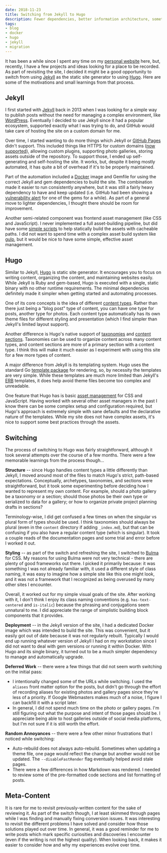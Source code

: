 ```yaml
---
date: 2018-11-23
title: Switching from Jekyll to Hugo
description: Fewer dependencies, better information architecture, something new.
tags:
- blog
- docker
- hugo
- jekyll
- migration
---
```


It has been a while since I spent any time on my [personal website][1] here, but, recently, I have a few projects and ideas looking for a place to be recorded. As part of revisiting the site, I decided it might be a good opportunity to switch from using [Jekyll][2] as the static site generator to using [Hugo][3]. Here are some of the motivations and small learnings from that process.

<!--more-->

## Jekyll

I first started with [Jekyll][2] back in 2013 when I was looking for a simple way to publish posts without the need for managing a complex environment, like [WordPress][5]. Eventually I decided to use Jekyll since it had a popular ecosystem, supported exactly what I was trying to do, and GitHub would take care of hosting the site on a custom domain for me.

Over time, I started wanting to do more things which Jekyll or [GitHub Pages][4] didn't support. This included things like HTTPS for custom domains ([now supported][7]), allowing custom plugins, supporting photo galleries, storing assets outside of the repository. To support those, I ended up self-generating and self-hosting the site. It works, but, despite it being mostly automated, it has quite a bit of overhead if it's to be properly maintained.

Part of the automation included a [Docker][6] image and Gemfile for using the correct Jekyll and gem dependencies to build the site. The combination made it easier to run consistently anywhere, but it was still a fairly heavy dependency to have and keep updated (i.e. GitHub had been showing a [vulnerability alert][9] for one of the gems for a while). As part of a general move to lighter dependencies, I thought there should be room for improvement.

Another semi-related component was frontend asset management (like CSS and JavaScript). I never implemented a full asset-building pipeline, but did have some [simple scripts][8] to help statically build the assets with cacheable paths. I did not want to spend time with a complex asset build system like [gulp][10], but it would be nice to have some simple, effective asset management.


## Hugo

Similar to Jekyll, [Hugo][3] is static site generator. It encourages you to focus on writing content, organizing the content, and maintaining websites easily. While Jekyll is Ruby and gem-based, Hugo is executed with a single, static binary with no other runtime requirements. The minimal dependencies definitely made it simpler when getting started and automating processes.

One of its core concepts is the idea of different [content types][10]. Rather than there just being a "blog post" type of content, you can have one type for posts, another type for photos. Each content type automatically has its own theme files for different styling and presentation (which I find simpler than Jekyll's limited layout support).

Another difference is Hugo's native support of [taxonomies][11] and [content sections][12]. Taxonomies can be used to organize content across many content types, and content sections are more of a primary section with a content type. I think this will make it much easier as I experiment with using this site for a few more types of content.

A major difference from Jekyll is its templating system. Hugo uses the standard Go [template package][13] for rendering, so, by necessity the templates are very simple. While these templates are much more limited than Jekyll's [ERB][14] templates, it does help avoid theme files become too complex and unreadable.

One feature that Hugo has is basic [asset management][15] for CSS and JavaScript. Having worked with several other asset managers in the past I know there can be some complex setup and configuration required, but Hugo's approach is extremely simple with sane defaults and the declarative nature of the templates. While my site does not have complex assets, it's nice to support some best practices through the assets.


## Switching

The process of switching to Hugo was fairly straightforward, although it took several attempts over the course of a few months. There were a few memorable learnings from the process though...

**Structure** -- since Hugo handles content types a little differently than Jekyll, I moved around most of the files to match Hugo's strict, path-based expectations. Conceptually, archetypes, taxonomies, and sections were straightforward, but it took some experimenting before deciding how I wanted to represent my own content. For example, should a photo gallery be a taxonomy or a section; should those photos be their own type or serialized to data for a gallery; or how to organize private project planning drafts in sections?

Terminology-wise, I did get confused a few times on when the singular vs plural form of types should be used. I think taxonomies should always be plural (even in the `content` directory if adding `_index.md`), but that can be confusing if you also have a regular content type (which is singular). It took a couple reads of the documentation pages and some trial and error before I worked it out.

**Styling** -- as part of the switch and refreshing the site, I switched to [Bulma](https://bulma.io/) for CSS. My reasons for using Bulma were not very technical - there are plenty of good frameworks out there. I picked it primarily because: it was something I was not already familiar with, it used a different style of class naming, it was easy to imagine how a simple site like this one might look, and it was not a framework that I recognized as being overused by many other sites I encounter.

Overall, it worked out for my simple visual goals of the site. After working with it, I don't think I enjoy its class naming conventions (e.g. `has-text-centered` and `is-italic`) because the phrasing and conjugations seem unnatural to me. I did appreciate the range of simplistic building block components that it provides.

**Deployment** -- in the Jekyll version of the site, I had a dedicated Docker image which was intended to build the site. This was convenient, but it easily got out of date because it was not regularly rebuilt. Typically I would end up running whatever version of Jekyll I had on my workstation since I did not want to deal with gem versions or running it within Docker. With Hugo and its single binary, it turned out to be a much simpler dependency to manage and automatically upgrade.

**Deferred Work** -- there were a few things that did not seem worth switching on the initial pass:

 * I intentionally changed some of the URLs while switching. I used the `aliases` front matter option for the posts, but didn't go through the effort of recording aliases for existing photos and gallery pages since they're less of a priority. If Google Webmasters makes much of a noise, I figure I can backfill it with a script later.
 * In general, I did not spend much time on the photo or gallery pages. I'm still figuring out what the purpose and intent of those pages should be. I appreciate being able to host galleries outside of social media platforms, but I'm not sure if it is still worth the effort.

**Random Annoyances** -- there were a few other minor frustrations that I noticed while switching:

 * Auto-rebuild does not always auto-rebuild. Sometimes when updating a theme file, one page would reflect the change but another would not be updated. The `--disableFastRender` flag eventually helped avoid stale pages.
 * There were a few differences in how Markdown was rendered. I needed to review some of the pre-formatted code sections and list formatting of posts.


## Meta-Content

It is rare for me to revisit previously-written content for the sake of reviewing it. As part of the switch though, I at least skimmed through pages while I was finding and manually fixing conversion issues. It was interesting to revisit the different problems I have solved and consider how those solutions played out over time. In general, it was a good reminder for me to write posts which mark specific curiosities and discoveries I encounter (even if the writing is not the highest quality). When looking back, it makes it easier to consider how and why my experiences evolve over time.


[1]: https://dpb587.me/
[2]: https://jekyllrb.com/
[3]: https://gohugo.io/
[4]: https://pages.github.com/
[5]: https://wordpress.org/
[6]: https://www.docker.com/
[7]: https://blog.github.com/2018-05-01-github-pages-custom-domains-https/
[8]: https://github.com/dpb587/dpb587.me/blob/59829d7b0d7cfddd686b486da56562e0c8200f10/ci/tasks/build-docroot/run.sh#L26
[9]: https://blog.github.com/2017-11-16-introducing-security-alerts-on-github/
[10]: https://gohugo.io/content-management/types/
[11]: https://gohugo.io/content-management/taxonomies/
[12]: https://gohugo.io/content-management/sections/
[13]: https://golang.org/pkg/html/template/
[14]: https://ruby-doc.org/stdlib-2.5.3/libdoc/erb/rdoc/ERB.html
[15]: https://gohugo.io/categories/asset-management

